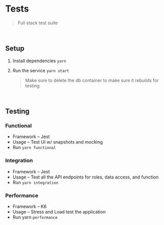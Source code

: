 # Tests

> Full stack test suite

<br/>

## Setup

1. Install dependencies `yarn`

2. Run the service `yarn start` 

   > Make sure to delete the db container to make sure it rebuilds for testing

<br/>

## Testing

### Functional 

- Framework – Jest
- Usage – Test UI w/ snapshots and mocking
- Run  `yarn functional`

### Integration

- Framework – Jest
- Usage – Test all the API endpoints for roles, data access, and function
- Run `yarn integration`

### Performance

- Framework – K6
- Usage – Stress and Load test the application
- Run yarn `performance`



